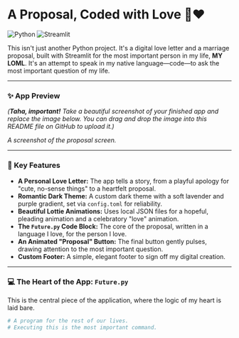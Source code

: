 # A Proposal, Coded with Love 💍❤️

![Python](https://img.shields.io/badge/Python-3.11-3776AB?style=for-the-badge&logo=python&logoColor=white)
![Streamlit](https://img.shields.io/badge/Streamlit-1.35-FF4B4B?style=for-the-badge&logo=streamlit&logoColor=white)

This isn't just another Python project. It's a digital love letter and a marriage proposal, built with Streamlit for the most important person in my life, **MY LOML**. It's an attempt to speak in my native language—code—to ask the most important question of my life.

---

### ✨ App Preview

*(**Taha, important!** Take a beautiful screenshot of your finished app and replace the image below. You can drag and drop the image into this README file on GitHub to upload it.)*

 
*A screenshot of the proposal screen.*

---

### 💖 Key Features

*   **A Personal Love Letter:** The app tells a story, from a playful apology for "cute, no-sense things" to a heartfelt proposal.
*   **Romantic Dark Theme:** A custom dark theme with a soft lavender and purple gradient, set via `config.toml` for reliability.
*   **Beautiful Lottie Animations:** Uses local JSON files for a hopeful, pleading animation and a celebratory "love" animation.
*   **The `Future.py` Code Block:** The core of the proposal, written in a language I love, for the person I love.
*   **An Animated "Proposal" Button:** The final button gently pulses, drawing attention to the most important question.
*   **Custom Footer:** A simple, elegant footer to sign off my digital creation.

---

### 💻 The Heart of the App: `Future.py`

This is the central piece of the application, where the logic of my heart is laid bare.

```python
# A program for the rest of our lives.
# Executing this is the most important command.
